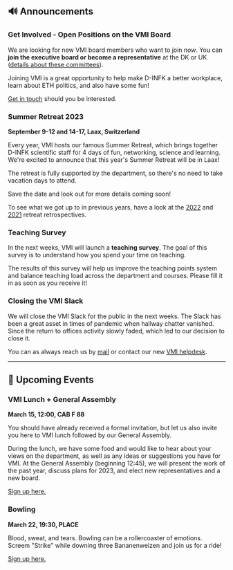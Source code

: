 ## 🔊 Announcements

### Get Involved - Open Positions on the VMI Board

We are looking for new VMI board members who want to join *now*.
You can **join the executive board or become a representative** at the DK or UK ([details about these committees](http://vmi.ethz.ch/committees/)).

Joining VMI is a great opportunity to help make D-INFK a better workplace, learn about ETH politics, and also have some fun!

[Get in touch](mailto:vmi-contact@lists.inf.ethz.ch) should you be interested.

### Summer Retreat 2023

**September 9-12 and 14-17, Laax, Switzerland**

Every year, VMI hosts our famous Summer Retreat, which brings together D-INFK scientific staff for 4 days of fun, networking, science and learning. We're excited to announce that this year's Summer Retreat will be in Laax! 

The retreat is fully supported by the department, so there's no need to take vacation days to attend. 

Save the date and look out for more details coming soon! 

To see what we got up to in previous years, have a look at the [2022](http://vmi.ethz.ch/news/event/2022/09/27/summer-retreat-retrospective/) and [2021](http://vmi.ethz.ch/news/event/2022/02/21/summer-retreat-retrospective/) retreat retrospectives. 

### Teaching Survey

In the next weeks, VMI will launch a **teaching survey**.
The goal of this survey is to understand how you spend your time on teaching.

The results of this survey will help us improve the teaching points system and balance teaching load across the department and courses.
Please fill it in as soon as you receive it!

### Closing the VMI Slack

We will close the VMI Slack for the public in the next weeks.
The Slack has been a great asset in times of pandemic when hallway chatter vanished.
Since the return to offices activity slowly faded, which led to our decision to close it.

You can as always reach us by [mail](mailto:vmi-contact@lists.inf.ethz.ch) or contact our new [VMI helpdesk](http://vmi.ethz.ch/contact/#helpdesk).

<hr>

## 📅 Upcoming Events

### VMI Lunch + General Assembly

**March 15, 12:00, CAB F 88**

You should have already received a formal invitation, but let us also invite you here to VMI lunch followed by our General Assembly.

During the lunch, we have some food and would like to hear about your views on the department, as well as any ideas or suggestions you have for VMI.
At the General Assembly (beginning 12:45), we will present the work of the past year, discuss plans for 2023, and elect new representatives and a new board.

[Sign up here.](https://docs.google.com/forms/d/e/1FAIpQLSdidYMvjiTE_8axohWf8570aUrPPW5ehIvosacZsz-ix-jkjg/viewform?usp=sf_link)

### Bowling

**March 22, 19:30, PLACE**

Blood, sweat, and tears.
Bowling can be a rollercoaster of emotions.
Screem "Strike" while downing three Bananenweizen and join us for a ride!

[Sign up here.](https://docs.google.com/forms/d/e/1FAIpQLSfQqm5zW2WpWRFiXyrO-pAg_ESuqYRuAQwjowncM3RUCprinw/viewform?usp=sf_link)
